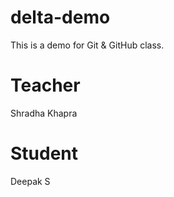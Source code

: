 # delta-demo
This is a demo for Git &amp; GitHub class.

# Teacher
Shradha Khapra

# Student
Deepak S